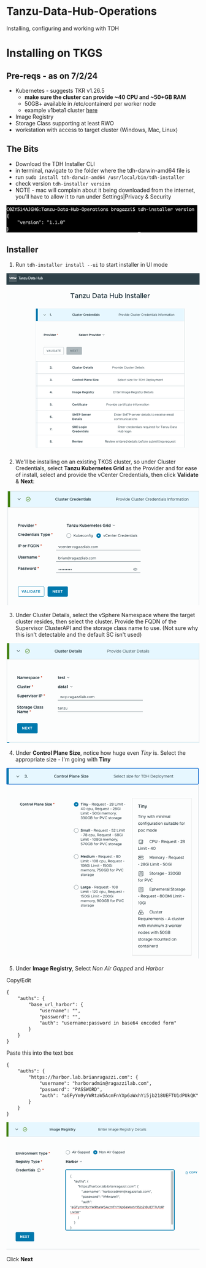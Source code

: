 # Tanzu-Data-Hub-Operations
Installing, configuring and working with TDH


# Installing on TKGS
## Pre-reqs - as on 7/2/24
* Kubernetes - suggests TKR v1.26.5
  * **make sure the cluster can provide ~40 CPU and ~50+GB RAM**
  * 50GB+ available in /etc/containerd per worker node
  * example v1beta1 cluster [here](./data1.yaml)
* Image Registry
* Storage Class supporting at least RWO
* workstation with access to target cluster (Windows, Mac, Linux)

## The Bits
* Download the TDH Installer CLI
* in terminal, navigate to the folder where the tdh-darwin-amd64 file is
* run ```sudo install tdh-darwin-amd64 /usr/local/bin/tdh-installer```
* check version ```tdh-installer version```
* NOTE - mac will complain about it being downloaded from the internet, you'll have to allow it to run under Settings|Privacy & Security

![Image](./images/tdhinstaller-version.png)

## Installer
1. Run ```tdh-installer install --ui``` to start installer in UI mode

![Image](./images/installer1.png)

2. We'll be installing on an existing TKGS cluster, so under Cluster Credentials, select **Tanzu Kubernetes Grid** as the Provider and for ease of install, select and provide the vCenter Credentials, then click **Validate** & **Next**:

![Image](./images/installer2.png)

3. Under Cluster Details, select the vSphere Namespace where the target cluster resides, then select the cluster.  Provide the FQDN of the Supervisor ClusterAPI and the storage class name to use.  (Not sure why this isn't detectable and the default SC isn't used)

![Image](./images/installer3.png)

4. Under **Control Plane Size**, notice how huge even *Tiny* is.  Select the appropriate size - I'm going with **Tiny**

![Image](./images/installer4.png)

5. Under **Image Registry**, Select *Non Air Gapped* and *Harbor*

Copy/Edit
```
{
    "auths": {
        "base_url_harbor": {
            "username": "",
            "password": "",
            "auth": "username:password in base64 encoded form"
        }
    }
}
```

Paste this into the text box
```
{
    "auths": {
        "https://harbor.lab.brianragazzi.com": {
            "username": "harboradmin@ragazzilab.com",
            "password": "PASSWORD",
            "auth": "aGFyYm9yYWRtaW5AcmFnYXp6aWxhYi5jb218UEFTU1dPUkQK"
        }
    }
}
```

![Image](./images/installer5.png)

Click **Next**
